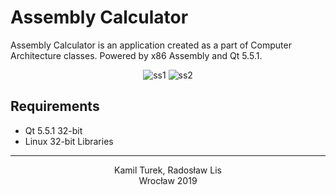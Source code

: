 # Assembly Calculator
Assembly Calculator is an application created as a part of Computer Architecture classes. Powered by x86 Assembly and Qt 5.5.1.

<p align="center">
<img src="https://i.imgur.com/p2FFMrA.png" alt="ss1"/>
<img src="https://i.imgur.com/Z5N0spc.png" alt="ss2"/>
</p>

## Requirements
* Qt 5.5.1 32-bit
* Linux 32-bit Libraries

<hr>
<p align="center">
Kamil Turek, Radosław Lis<br/>
Wrocław 2019
</p>